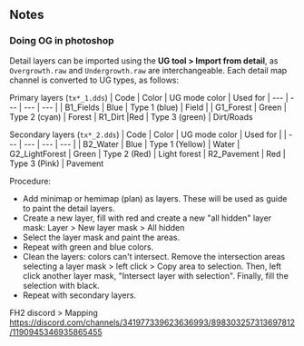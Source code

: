 ## Notes



### Doing OG in photoshop


Detail layers can be imported using the **UG tool > Import from detail**, as `Overgrowth.raw` and  `Undergrowth.raw` are interchangeable.
Each detail map channel is converted to UG types, as follows:

Primary layers (`tx*_1.dds`)
| Code | Color | UG mode color | Used for
| --- | --- | --- | --- |
| B1_Fields | Blue | Type 1 (blue) | Field | 
| G1_Forest | Green | Type 2 (cyan) | Forest
| R1_Dirt |Red | Type 3 (green) | Dirt/Roads

Secondary layers (`tx*_2.dds`)
| Code  | Color | UG mode color | Used for |
| --- | --- | --- | --- |
| B2_Water | Blue | Type 1 (Yellow) | Water
| G2_LightForest | Green | Type 2 (Red) | Light forest
| R2_Pavement | Red | Type 3 (Pink) | Pavement

Procedure:

- Add minimap or hemimap (plan) as layers. These will be used as guide to paint the detail layers.
- Create a new layer, fill with red and create a new "all hidden" layer mask: Layer > New layer mask > All hidden
- Select the layer mask and paint the areas.
- Repeat with green and blue colors.
- Clean the layers: colors can't intersect. Remove the intersection areas selecting a layer mask > left click > Copy area to selection. Then, left click another layer mask, "Intersect layer with selection". Finally, fill the selection with black.
- Repeat with secondary layers. 



FH2 discord > Mapping https://discord.com/channels/341977339623636993/898303257313697812/1190945346935865455